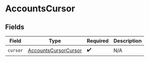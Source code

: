 # AccountsCursor


## Fields

| Field                                                               | Type                                                                | Required                                                            | Description                                                         |
| ------------------------------------------------------------------- | ------------------------------------------------------------------- | ------------------------------------------------------------------- | ------------------------------------------------------------------- |
| `cursor`                                                            | [AccountsCursorCursor](../../models/shared/AccountsCursorCursor.md) | :heavy_check_mark:                                                  | N/A                                                                 |